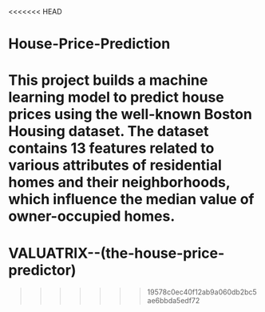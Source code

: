 <<<<<<< HEAD
# House-Price-Prediction
This project builds a machine learning model to predict house prices using the well-known Boston Housing dataset. The dataset contains 13 features related to various attributes of residential homes and their neighborhoods, which influence the median value of owner-occupied homes.
=======
# VALUATRIX--(the-house-price-predictor)
>>>>>>> 19578c0ec40f12ab9a060db2bc5ae6bbda5edf72
